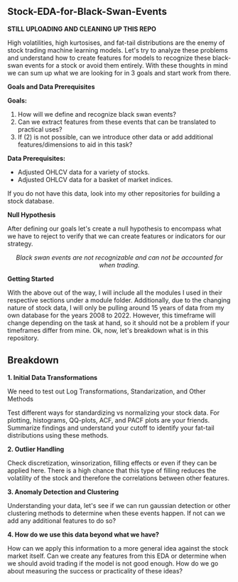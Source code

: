 ## Stock-EDA-for-Black-Swan-Events

**STILL UPLOADING AND CLEANING UP THIS REPO**

High volatilities, high kurtosises, and fat-tail distributions are the enemy of stock trading machine learning models. Let's try to analyze these problems and understand how to create features for models to recognize these black-swan events for a stock or avoid them entirely. With these thoughts in mind we can sum up what we are looking for in 3 goals and start work from there.

**Goals and Data Prerequisites**

**Goals:**
1. How will we define and recognize black swan events?
2. Can we extract features from these events that can be translated to practical uses?
3. If (2) is not possible, can we introduce other data or add additional features/dimensions to aid in this task? 

**Data Prerequisites:**
- Adjusted OHLCV data for a variety of stocks.
- Adjusted OHLCV data for a basket of market indices.

If you do not have this data, look into my other repositories for building a stock database.

**Null Hypothesis**

After defining our goals let's create a null hypothesis to encompass what we have to reject to verify that we can create features or indicators for our strategy.

<p align="center"> <em> Black swan events are not recognizable and can not be accounted for when trading. </p> </em>
 
**Getting Started**

With the above out of the way, I will include all the modules I used in their respective sections under a module folder. Additionally, due to the changing nature of stock data, I will only be pulling around 15 years of data from my own database for the years 2008 to 2022. However, this timeframe will change depending on the task at hand, so it should not be a problem if your timeframes differ from mine. Ok, now, let's breakdown what is in this repository.

## Breakdown

**1. Initial Data Transformations**

We need to test out Log Transformations, Standarization, and Other Methods

Test different ways for standardizing vs normalizing your stock data. For plotting, histograms, QQ-plots, ACF, and PACF plots are your friends. Summarize findings and understand your cutoff to identify your fat-tail distributions using these methods. 

**2. Outlier Handling**

Check discretization, winsorization, filling effects or even if they can be applied here. There is a high chance that this type of filling reduces the volatility of the stock and therefore the correlations between other features. 

**3. Anomaly Detection and Clustering**

Understanding your data, let's see if we can run gaussian detection or other clustering methods to determine when these events happen. If not can we add any additional features to do so?

**4. How do we use this data beyond what we have?**

How can we apply this information to a more general idea against the stock market itself. Can we create any features from this EDA or determine when we should avoid trading if the model is not good enough. How do we go about measuring the success or practicality of these ideas?
